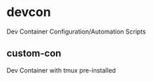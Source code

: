 # devcon
Dev Container Configuration/Automation Scripts

## custom-con
Dev Container with tmux pre-installed
